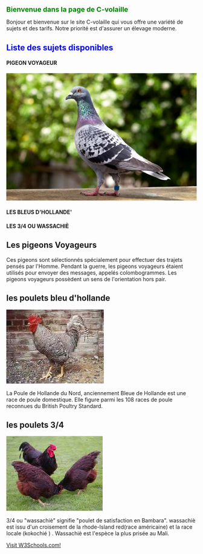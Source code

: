 <!DOCTYPE html>
<html lang="fr">
<head>
<meta charset="UTF-8">
<meta http-equiv="X-UA-Compatible" content="IE=edge">
<meta name="viewport" content="width=device-width, initial-scale=1.0">
<title>C-volaille</title>
</head>
<body style="background-colore: lightgrey;">
<main>
<h1 style="color:green; font-size:18px">Bienvenue dans la page de C-volaille</h1>
<p>Bonjour et bienvenue sur le site C-volaille qui vous offre une variété de sujets et des tarifs. Notre priorité est d'assurer un élevage moderne.
</p>
<h2 style="color:blue;">Liste des sujets disponibles </h2>
<h4>PIGEON VOYAGEUR</h4>
  <img src="36070cc5bccb94c8f9adf2f315d64102.jpg" alt="Pigeon Voyageur"/>
<h4>LES BLEUS D'HOLLANDE'</h4>
<h4>LES 3/4 OU WASSACHIÈ</h4>
<h2>Les pigeons Voyageurs</h2>
<p>Ces pigeons sont sélectionnés spécialement pour effectuer des trajets pensés par l'Homme. Pendant la guerre, les pigeons voyageurs étaient utilisés pour envoyer des messages, appelés colombogrammes. Les pigeons voyageurs possèdent un sens de l'orientation hors pair.</p>
<h2> les poulets bleu d'hollande</h2>
<img src="bleu1.jpg/" alt="bleue d'hollande"/>
<p>La Poule de Hollande du Nord, anciennement Bleue de Hollande est une race de poule domestique. Elle figure parmi les 108 races de poule reconnues du British Poultry Standard.</p>
<h2> les poulets 3/4</h2>
<img src="3-4-1.jpg" alt="poulet 3/4 wassachiè"/>
<p>3/4 ou "wassachiè" signifie "poulet de satisfaction en Bambara". wassachiè est issu d'un croisement de la rhode-Island red(race américaine) et la race locale (kokochié ) . Wassachiè est l'espèce la plus prisée au Mali.</p>
<a href="https://www.w3schools.com/">Visit W3Schools.com!</a>
</main>

</body>
</html>

